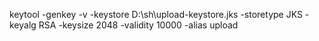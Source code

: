 keytool -genkey -v -keystore D:\sh\upload-keystore.jks -storetype JKS -keyalg RSA -keysize 2048 -validity 10000 -alias upload
